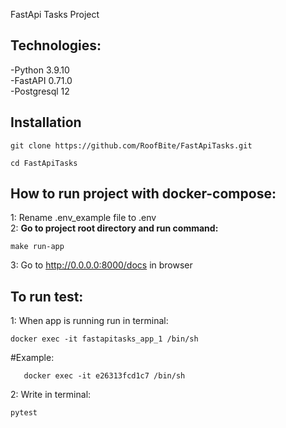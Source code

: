 FastApi Tasks Project

## Technologies: <br>
-Python 3.9.10 <br>
-FastAPI 0.71.0 <br>
-Postgresql 12 <br>

## Installation <br>

    git clone https://github.com/RoofBite/FastApiTasks.git

    cd FastApiTasks

## How to run project with docker-compose:<br>
1: Rename .env_example file to .env <br>
2: **Go to project root directory and run command:** <br>

    make run-app

3: Go to http://0.0.0.0:8000/docs in browser <br>

## To run test:<br>
1: When app is running run in terminal:<br>

    docker exec -it fastapitasks_app_1 /bin/sh

#Example: <br>

       docker exec -it e26313fcd1c7 /bin/sh
2: Write in terminal: <br>

    pytest
